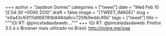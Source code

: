 
+++
author = "Jaydson Gomes"
categories = ["tweet"]
date = "Wed Feb 10 12:54:30 +0000 2010"
draft = false
image = "{TWEET_IMAGE}"
slug = "e0a43c93f11d968780b848da6cc725fb9eddc95b"
tags = ["tweet"]
title = """&#92;O/ RT: @pinceladasdaweb:..."""
+++
\O/ RT: @pinceladasdaweb: Firefox 3.5 é o Browser mais utilizado no Brasil: http://migre.me/jxaa
